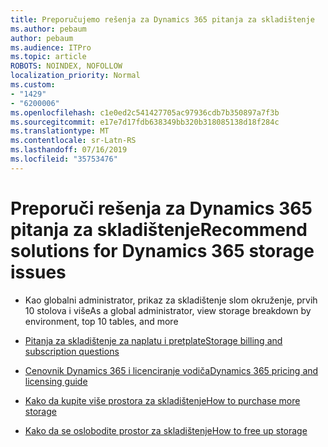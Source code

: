 ```yaml
---
title: Preporučujemo rešenja za Dynamics 365 pitanja za skladištenje
ms.author: pebaum
author: pebaum
ms.audience: ITPro
ms.topic: article
ROBOTS: NOINDEX, NOFOLLOW
localization_priority: Normal
ms.custom:
- "1429"
- "6200006"
ms.openlocfilehash: c1e0ed2c541427705ac97936cdb7b350897a7f3b
ms.sourcegitcommit: e17e7d17fdb638349bb320b318085138d18f284c
ms.translationtype: MT
ms.contentlocale: sr-Latn-RS
ms.lasthandoff: 07/16/2019
ms.locfileid: "35753476"
---
```

# <a name="recommend-solutions-for-dynamics-365-storage-issues"></a><span data-ttu-id="4769f-102">Preporuči rešenja za Dynamics 365 pitanja za skladištenje</span><span class="sxs-lookup"><span data-stu-id="4769f-102">Recommend solutions for Dynamics 365 storage issues</span></span>

* <span data-ttu-id="4769f-103">Kao globalni administrator, prikaz za skladištenje slom okruženje, prvih 10 stolova i više</span><span class="sxs-lookup"><span data-stu-id="4769f-103">As a global administrator, view storage breakdown by environment, top 10 tables, and more</span></span>

* [<span data-ttu-id="4769f-104">Pitanja za skladištenje za naplatu i pretplate</span><span class="sxs-lookup"><span data-stu-id="4769f-104">Storage billing and subscription questions</span></span>](https://docs.microsoft.com/dynamics365/customer-engagement/admin/contact-information-microsoft-dynamics-365-online-billing-support)

* [<span data-ttu-id="4769f-105">Cenovnik Dynamics 365 i licenciranje vodiča</span><span class="sxs-lookup"><span data-stu-id="4769f-105">Dynamics 365 pricing and licensing guide</span></span>](https://dynamics.microsoft.com/pricing/)

* [<span data-ttu-id="4769f-106">Kako da kupite više prostora za skladištenje</span><span class="sxs-lookup"><span data-stu-id="4769f-106">How to purchase more storage</span></span>](https://docs.microsoft.com/en-us/dynamics365/customer-engagement/admin/manage-storage#add-storage-to-dynamics-365-online)

* [<span data-ttu-id="4769f-107">Kako da se oslobodite prostor za skladištenje</span><span class="sxs-lookup"><span data-stu-id="4769f-107">How to free up storage</span></span>](https://docs.microsoft.com/dynamics365/customer-engagement/admin/free-storage-space)
